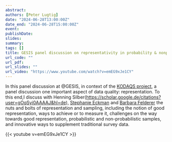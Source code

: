 ```yaml
---
abstract:
authors: [Peter Lugtig]
date: "2024-06-28T13:00:00Z"
date_end: "2024-06-28T15:00:00Z"
event:
publishDate: 
slides:
summary:
tags: []
title: GESIS panel discussion on representativity in probability & nonprobability samples (june 2024) 
url_code: ""
url_pdf: 
url_slides: ""
url_video: "https://www.youtube.com/watch?v=emEG9xJe1CY"
---
```

In this panel discussion at @GESIS, in context of the [KODAQS project](https://www.gesis.org/en/research/external-funding-projects/kodaqs-project-page), a panel discussion one important aspect of data quality: representation. To this end,I discuss with Henning Silber(https://scholar.google.de/citations?user=gOqSyi0AAAAJ&hl=de), [Stephanie Eckman](https://stepheckman.com/) and [Barbara Felderer](https://www.gesis.org/en/institute/about-us/staff/person/Barbara.Felderer) the nuts and bolts of representation and sampling, including the notion of good representation, ways to achieve or to measure it, challenges on the way towards good representation, probabilistic and non-probabilistic samples, and innovative ways to supplement traditional survey data. 


{{< youtube v=emEG9xJe1CY >}}

